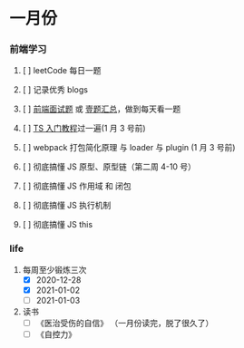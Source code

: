 <!--
 * @Author: your name
 * @Date: 2020-12-28 09:23:25
 * @LastEditTime: 2021-01-02 20:16:12
 * @LastEditors: Please set LastEditors
 * @Description: In User Settings Edit
 * @FilePath: \Github-Repositories\Notes\TODOLIST\README.md
-->

# 一月份

### 前端学习

1. [ ] leetCode 每日一题
2. [ ] 记录优秀 blogs
3. [ ] [前端面试题](https://segmentfault.com/a/1190000021966814) 或 [壹题汇总](http://www.muyiy.cn/question)，做到每天看一题
4. [ ] [TS 入门教程](https://ts.xcatliu.com/)过一遍(1 月 3 号前)
5. [ ] webpack 打包简化原理 与 loader 与 plugin (1 月 3 号前)

6. [ ] 彻底搞懂 JS 原型、原型链（第二周 4-10 号）
7. [ ] 彻底搞懂 JS 作用域 和 闭包
8. [ ] 彻底搞懂 JS 执行机制
9. [ ] 彻底搞懂 JS this

### life

1. 每周至少锻炼三次
   - [x] 2020-12-28
   - [x] 2021-01-02
   - [ ] 2021-01-03
2. 读书
   - [ ] 《医治受伤的自信》 （一月份读完，脱了很久了）
   - [ ] 《自控力》
